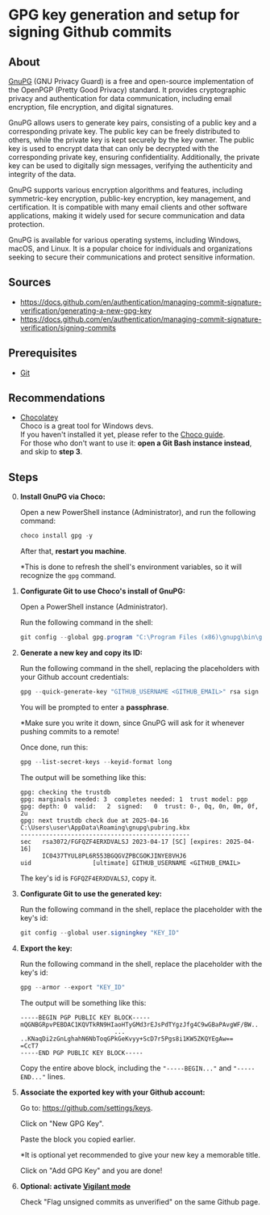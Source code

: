 # GPG key generation and setup for signing Github commits

## About
[GnuPG](https://gnupg.org/) (GNU Privacy Guard) is a free and open-source implementation of the OpenPGP (Pretty Good Privacy) standard. It provides cryptographic privacy and authentication for data communication, including email encryption, file encryption, and digital signatures.

GnuPG allows users to generate key pairs, consisting of a public key and a corresponding private key. The public key can be freely distributed to others, while the private key is kept securely by the key owner. The public key is used to encrypt data that can only be decrypted with the corresponding private key, ensuring confidentiality. Additionally, the private key can be used to digitally sign messages, verifying the authenticity and integrity of the data.

GnuPG supports various encryption algorithms and features, including symmetric-key encryption, public-key encryption, key management, and certification. It is compatible with many email clients and other software applications, making it widely used for secure communication and data protection.

GnuPG is available for various operating systems, including Windows, macOS, and Linux. It is a popular choice for individuals and organizations seeking to secure their communications and protect sensitive information.


## Sources
* https://docs.github.com/en/authentication/managing-commit-signature-verification/generating-a-new-gpg-key
* https://docs.github.com/en/authentication/managing-commit-signature-verification/signing-commits


## Prerequisites
* [Git](https://git-scm.com/)


## Recommendations

* [Chocolatey](https://chocolatey.org/)  
Choco is a great tool for Windows devs.  
If you haven't installed it yet, please refer to the [Choco guide](https://github.com/yuval-ro/guides/blob/master/choco/choco.md).  
For those who don't want to use it: **open a Git Bash instance instead**, and skip to **step 3**.

## Steps

0. **Install GnuPG via Choco:**

    Open a new PowerShell instance (Administrator), and run the following command:
    ```powershell
    choco install gpg -y
    ```
    
    After that, **restart you machine**.  
    
    *This is done to refresh the shell's environment variables, so it will recognize the `gpg` command.

0. **Configurate Git to use Choco's install of GnuPG:**

    Open a PowerShell instance (Administrator).
    
    Run the following command in the shell:
    ```powershell
    git config --global gpg.program "C:\Program Files (x86)\gnupg\bin\gpg.exe"
    ```

0. **Generate a new key and copy its ID:**

    Run the following command in the shell, replacing the placeholders with your Github account credentials:
    ```powershell
    gpg --quick-generate-key "GITHUB_USERNAME <GITHUB_EMAIL>" rsa sign
    ```
    
    You will be prompted to enter a **passphrase**.
    
    *Make sure you write it down, since GnuPG will ask for it whenever pushing commits to a remote!
    
    Once done, run this:  
    ```powershell
    gpg --list-secret-keys --keyid-format long
    ```
    The output will be something like this:
    ```
    gpg: checking the trustdb
    gpg: marginals needed: 3  completes needed: 1  trust model: pgp
    gpg: depth: 0  valid:   2  signed:   0  trust: 0-, 0q, 0n, 0m, 0f, 2u
    gpg: next trustdb check due at 2025-04-16
    C:\Users\user\AppData\Roaming\gnupg\pubring.kbx
    -----------------------------------------------
    sec   rsa3072/FGFQZF4ERXDVALSJ 2023-04-17 [SC] [expires: 2025-04-16]
          IC0437TYUL8PL6R553BGQGVZPBCGOKJINYE8VHJ6
    uid                 [ultimate] GITHUB_USERNAME <GITHUB_EMAIL>
    ```
    The key's id is ```FGFQZF4ERXDVALSJ```, copy it.  

0. **Configurate Git to use the generated key:**

    Run the following command in the shell, replace the placeholder with the key's id:
    ```powershell
    git config --global user.signingkey "KEY_ID"
    ```

0. **Export the key:**

    Run the following command in the shell, replace the placeholder with the key's id:
    ```powershell
    gpg --armor --export "KEY_ID"
    ```
    
    The output will be something like this:
    ```
    -----BEGIN PGP PUBLIC KEY BLOCK-----
    mQGNBGRpvPEBDAC1KQVTkRN9HIaoHTyGMd3rEJsPdTYgzJfg4C9wGBaPAvgWF/BW..
                              ...
    ..KNaqDi2zGnLghahN6NbToqGPkGeKvyy+ScD7r5Pgs8i1KW5ZKQYEgAw==
    =CcT7
    -----END PGP PUBLIC KEY BLOCK-----
    ```
    
    Copy the entire above block, including the ```"-----BEGIN..."``` and ```"-----END..."``` lines.

0. **Associate the exported key with your Github account:**
    
    Go to: https://github.com/settings/keys.
    
    Click on "New GPG Key".
    
    Paste the block you copied earlier.
    
    *It is optional yet recommended to give your new key a memorable title.
    
    Click on "Add GPG Key" and you are done!

0. **Optional: activate [Vigilant mode](https://docs.github.com/en/authentication/managing-commit-signature-verification/displaying-verification-statuses-for-all-of-your-commits)**

    Check "Flag unsigned commits as unverified" on the same Github page.
    
